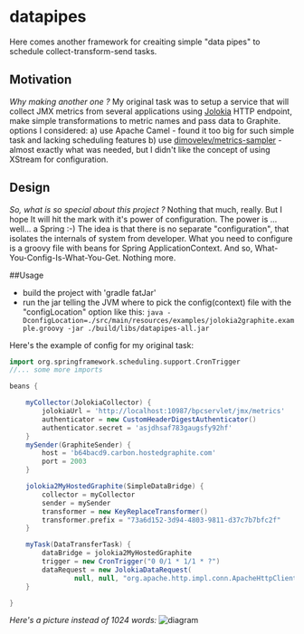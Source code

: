 # datapipes
Here comes another framework for creaiting simple "data pipes" to schedule collect-transform-send tasks.
## Motivation
*Why making another one ?*
My original task was to setup a service that will collect JMX metrics from several applications using [Jolokia](https://jolokia.org/) HTTP endpoint, make simple transformations to metric names and pass data to Graphite.
options I considered: 
a) use Apache Camel - found it too big for such simple task and lacking scheduling features
b) use [dimovelev/metrics-sampler](https://github.com/dimovelev/metrics-sampler) - almost exactly what was needed, but I didn't like the concept of using XStream for configuration.

## Design
*So, what is so special about this project ?*
Nothing that much, really. But I hope It will hit the mark with it's power of configuration.
The power is ... well... a Spring :-)
The idea is that there is no separate "configuration", that isolates the internals of system from developer. What you need to configure is a groovy file with beans for Spring ApplicationContext. And so, What-You-Config-Is-What-You-Get. Nothing more.

##Usage
* build the project with 'gradle fatJar'
* run the jar telling the JVM where to pick the config(context) file with the "configLocation" option
like this: `java -DconfigLocation=./src/main/resources/examples/jolokia2graphite.example.groovy -jar ./build/libs/datapipes-all.jar 
`

Here's the example of config for my original task:

```groovy
import org.springframework.scheduling.support.CronTrigger
//... some more imports

beans {

    myCollector(JolokiaCollector) {
        jolokiaUrl = 'http://localhost:10987/bpcservlet/jmx/metrics'
        authenticator = new CustomHeaderDigestAuthenticator()
        authenticator.secret = 'asjdhsaf783gaugsfy92hf'
    }
    mySender(GraphiteSender) {
        host = 'b64bacd9.carbon.hostedgraphite.com'
        port = 2003
    }

    jolokia2MyHostedGraphite(SimpleDataBridge) {
        collector = myCollector
        sender = mySender
        transformer = new KeyReplaceTransformer()
        transformer.prefix = "73a6d152-3d94-4803-9811-d37c7b7bfc2f"
    }

    myTask(DataTransferTask) {
        dataBridge = jolokia2MyHostedGraphite
        trigger = new CronTrigger("0 0/1 * 1/1 * ?")
        dataRequest = new JolokiaDataRequest(
                null, null, "org.apache.http.impl.conn.ApacheHttpClientPoolInfo:type=ApacheHttpClientPoolInfo")
    }

}
```
*Here's a picture instead of 1024 words:*
![diagram](https://github.com/stropa/datapipes/blob/master/src/main/resources/docs/overview.png)

